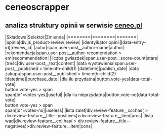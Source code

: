 # ceneoscrapper

## analiza struktury opinii w serwisie [ceneo.pl](https://www.ceneo.pl/)

|Składowa|Selektor|Zmienna|
|========|========|=======|
|opinia|div.js_product-review|review|
|identyikator opinii|\[data-entry-id\]|review_id|
|autor|span.user-post__author-name|author|
|rekomendacja|span.user-post__author-recomendation > em|recommendation|
|liczba gwiazdek|span.user-post__score-count|stars|
|treść|div.user-post__text|content|
|data wystawienia|span.user-post__published > time:nth-child(1) \[datetime\]|publish_date|
|data zakupu|span.user-post__published > time:nth-child(2) \[datetime\]|purchase_date|
|dla ilu przydatna|button.vote-yes\[data-total-vote\]<br>button.vote-yes > span<br>span\[id^=votes-yes\]|useful|
|dla ilu nieprzydatna|button.vote-no\[data-total-vote\]<br>button.vote-yes > span<br>span\[id^=votes-no\]|useless|
|lista zalet|div.review-feature__col:has( > div.review-feature__title--positives)>div.review-feature__item|pros|
|lista wad|div.review-feature__col:has( > div.review-feature__title--negatives)>div.review-feature__item|cons|